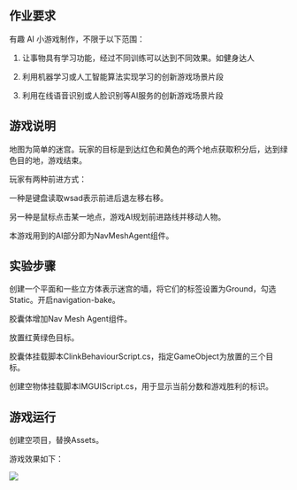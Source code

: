 ## 作业要求

有趣 AI 小游戏制作，不限于以下范围：

1. 让事物具有学习功能，经过不同训练可以达到不同效果。如健身达人

2. 利用机器学习或人工智能算法实现学习的创新游戏场景片段

3. 利用在线语音识别或人脸识别等AI服务的创新游戏场景片段

## 游戏说明

地图为简单的迷宫。玩家的目标是到达红色和黄色的两个地点获取积分后，达到绿色目的地，游戏结束。

玩家有两种前进方式：

一种是键盘读取wsad表示前进后退左移右移。

另一种是鼠标点击某一地点，游戏AI规划前进路线并移动人物。

本游戏用到的AI部分即为NavMeshAgent组件。

## 实验步骤

创建一个平面和一些立方体表示迷宫的墙，将它们的标签设置为Ground，勾选Static。开启navigation-bake。

胶囊体增加Nav Mesh Agent组件。

放置红黄绿色目标。

胶囊体挂载脚本ClinkBehaviourScript.cs，指定GameObject为放置的三个目标。

创建空物体挂载脚本IMGUIScript.cs，用于显示当前分数和游戏胜利的标识。

## 游戏运行

创建空项目，替换Assets。

游戏效果如下：

<img src="https://github.com/linsuling/3D_game_homework_file/blob/main/%E4%BD%9C%E4%B8%9A9_AI%E5%B0%8F%E6%B8%B8%E6%88%8F/pic1.png" />
